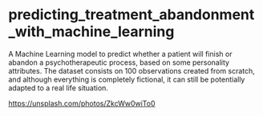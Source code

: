 # predicting_treatment_abandonment_with_machine_learning
A Machine Learning model to predict whether a patient will finish or abandon a psychotherapeutic process, based on some personality attributes. The dataset consists on 100 observations created from scratch, and although everything is completely fictional, it can still be potentially adapted to a real life situation.

https://unsplash.com/photos/ZkcWw0wiTo0
